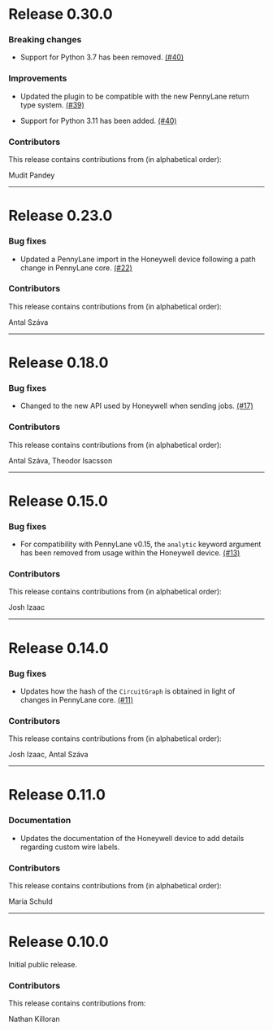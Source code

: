 # Release 0.30.0

### Breaking changes

* Support for Python 3.7 has been removed.
  [(#40)](https://github.com/PennyLaneAI/pennylane-honeywell/pull/40)

### Improvements

* Updated the plugin to be compatible with the new PennyLane return type system.
  [(#39)](https://github.com/PennyLaneAI/pennylane-honeywell/pull/39)

* Support for Python 3.11 has been added.
  [(#40)](https://github.com/PennyLaneAI/pennylane-honeywell/pull/40)

### Contributors

This release contains contributions from (in alphabetical order):

Mudit Pandey

---
# Release 0.23.0

### Bug fixes

* Updated a PennyLane import in the Honeywell device following a path change in
  PennyLane core.
  [(#22)](https://github.com/PennyLaneAI/pennylane-honeywell/pull/22)

### Contributors

This release contains contributions from (in alphabetical order):

Antal Száva

---

# Release 0.18.0

### Bug fixes

* Changed to the new API used by Honeywell when sending jobs.
  [(#17)](https://github.com/PennyLaneAI/pennylane-honeywell/pull/17)

### Contributors

This release contains contributions from (in alphabetical order):

Antal Száva, Theodor Isacsson

---

# Release 0.15.0

### Bug fixes

* For compatibility with PennyLane v0.15, the `analytic` keyword argument
  has been removed from usage within the Honeywell device.
  [(#13)](https://github.com/XanaduAI/pennylane-honeywell/pull/13)

### Contributors

This release contains contributions from (in alphabetical order):

Josh Izaac

---

# Release 0.14.0

### Bug fixes

* Updates how the hash of the `CircuitGraph` is obtained in light of changes in PennyLane core.
  [(#11)](https://github.com/PennyLaneAI/pennylane-honeywell/pull/11)

### Contributors

This release contains contributions from (in alphabetical order):

Josh Izaac, Antal Száva

---

# Release 0.11.0

### Documentation

* Updates the documentation of the Honeywell device to add details
  regarding custom wire labels.

### Contributors

This release contains contributions from (in alphabetical order):

Maria Schuld

---

# Release 0.10.0

Initial public release.

### Contributors
This release contains contributions from:

Nathan Killoran
